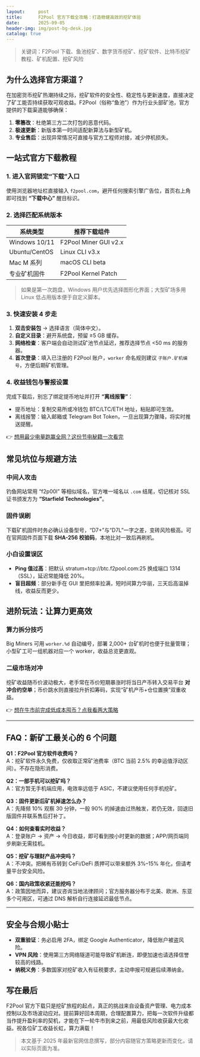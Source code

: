 ```yaml
---
layout:     post
title:      F2Pool 官方下载全攻略：打造稳健高效的挖矿体验
date:       2025-09-05
header-img: img/post-bg-desk.jpg
catalog: true
---
```


> 关键词：F2Pool 下载、鱼池挖矿、数字货币挖矿、挖矿软件、比特币挖矿教程、矿机配置、挖矿风险

## 为什么选择官方渠道？

在加密货币挖矿热潮持续之际，挖矿软件的安全性、稳定性与更新速度，直接决定了矿工能否持续获取可观收益。F2Pool（俗称“鱼池”）作为行业头部矿池，官方提供的下载渠道能够确保：

1. **零篡改**：杜绝第三方二次打包的恶意代码。  
2. **极速更新**：新版本第一时间适配新算法与新型矿机。  
3. **专业售后**：出现异常情况可直接与官方工程师对接，减少停机损失。

## 一站式官方下载教程

### 1. 进入官网锁定“下载”入口

使用浏览器地址栏直接输入 `f2pool.com`，避开任何搜索引擎广告位，首页右上角即可找到 **“下载中心”** 醒目标识。

### 2. 选择匹配系统版本

| 系统类型       | 推荐下载组件            |
|----------------|-------------------------|
| Windows 10/11  | F2Pool Miner GUI v2.x   |
| Ubuntu/CentOS  | Linux CLI v3.x          |
| Mac M 系列     | macOS CLI beta          |
| 专业矿机固件   | F2Pool Kernel Patch     |

> 如果是第一次跑盘，Windows 用户优先选择图形化界面；大型矿场多用 Linux 低占用版本便于自定义脚本。

### 3. 快速安装 4 步走

1. **双击安装包** → 选择语言（简体中文）。  
2. **自定义目录**：避开系统盘，预留 ≥5 GB 缓存。  
3. **网络检查**：客户端会自动测试矿池节点延迟，推荐选择节点 <50 ms 的服务器。  
4. **首次登录**：填入已注册的 F2Pool 账户，`worker` 命名规则建议 `子账户.矿机编号`，方便后期矿机管理。

### 4. 收益钱包与警报设置

完成下载后，别忘了绑定提币地址并打开 **“离线报警”**：

- 提币地址：复制交易所或冷钱包 BTC/LTC/ETH 地址，粘贴即可生效。  
- 离线报警：输入邮箱或 Telegram Bot Token，一旦出现算力骤降，将实时推送提醒。

👉 [想用最少电量跑赢全网？这份节电秘籍一次看完](https://okxdog.com/)

## 常见坑位与规避方法

### 中间人攻击

钓鱼网站常用 “f2p00l” 等相似域名，官方唯一域名以 `.com` 结尾，切记核对 SSL 证书颁发方为 **“Starfield Technologies”**。

### 固件误刷

下载矿机固件时务必确认设备型号，“D7+”与“D7L”一字之差，变砖风险极高。可在官网固件页面下载 **SHA-256 校验码**，本地比对一致后再刷机。

### 小白设置误区

- **Ping 值过高**：把默认 stratum+tcp://btc.f2pool.com:25 换成端口 1314（SSL），延迟常能降低 20%。  
- **盲目超频**：部分新手在 GUI 里把频率拉满，短时间算力华丽，三天后高温掉线，收益反而更少。

## 进阶玩法：让算力更高效

### 算力拆分技巧

Big Miners 可用 `worker.%d` 自动编号，部署 2,000+ 台矿机时也便于批量管理；小型矿工可一组机器对应一个 worker，收益总览更直观。

### 二级市场对冲

挖矿收益随币价波动极大，老手常在币价短期暴涨时将当日产币转入交易平台 **对冲合约空单**；币价跳水则直接拉升折扣筹码，实现“矿机产币+仓位置换”双重收益。

👉 [想在牛市前完成低成本囤币？点我看两大策略](https://okxdog.com/)

---

## FAQ：新矿工最关心的 6 个问题

**Q1：F2Pool 官方软件收费吗？**  
A：挖矿软件永久免费，仅收取正常矿池费率（BTC 当前 2.5% 的幸运值浮动区间）。不存在隐形消费。

**Q2：一部手机可以挖矿吗？**  
A：官方暂无手机端应用，电效率远低于 ASIC，不建议使用任何手机挖矿。

**Q3：固件更新后矿机掉速怎么办？**  
A：先降频 10% 观察 30 分钟，一般 90% 的掉速由过热触发，若仍无效，回退旧版固件并联系售后打补丁。

**Q4：如何查看实时收益？**  
A：登录账户 → 资产 → 今日收益，即可看到按小时更新的数据；APP/网页端同步刷新无需挂机。

**Q5：挖矿与理财产品冲突吗？**  
A：不冲突。把稀有币转到 CeFi/DeFi 质押可以带来额外 3%–15% 年化，但请考量平台安全风险。

**Q6：国内政策收紧还能挖吗？**  
A：政策因地而异，建议咨询当地法律顾问；官方服务器分布于北美、欧洲、东亚多个可用区，可通过 DNS 解析自行连接延迟最低节点。

---

## 安全与合规小贴士

- **双重验证**：务必启用 2FA，绑定 Google Authenticator，降低账户被盗风险。  
- **VPN 风险**：使用第三方网络隧道可能导致矿机断连，即便加速也请选择信誉较高的线路。  
- **纳税义务**：多数国家对挖矿收入有征税要求，主动申报可规避后续滞纳金。

## 写在最后

F2Pool 官方下载只是挖矿旅程的起点，真正的挑战来自设备资产管理、电力成本控制以及市场波动应对。提前算好回本周期，合理配置算力，把每一次软件升级都当作提升盈利率的契机，才能在下一轮牛市到来之前，用最低风险收获最大化收益。祝各位矿工收益长虹，算力满载！

> 本文基于 2025 年最新官网信息撰写，部分内容随官方策略更新而变化，请以实际页面为准。